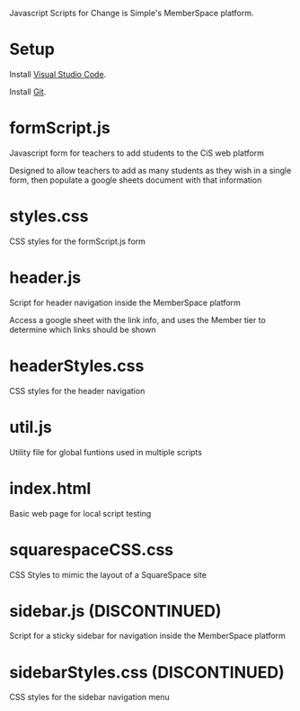 Javascript Scripts for Change is Simple's MemberSpace platform.

# Setup

Install <a href="https://code.visualstudio.com/">Visual Studio Code</a>.

Install <a href="https://git-scm.com/downloads">Git</a>.



# formScript.js
Javascript form for teachers to add students to the CiS web platform

Designed to allow teachers to add as many students as they wish in a single form, then populate a google sheets document with that information

# styles.css
CSS styles for the formScript.js form

# header.js
Script for header navigation inside the MemberSpace platform

Access a google sheet with the link info, and uses the Member tier to determine which links should be shown

# headerStyles.css
CSS styles for the header navigation

# util.js
Utility file for global funtions used in multiple scripts

# index.html
Basic web page for local script testing

# squarespaceCSS.css
CSS Styles to mimic the layout of a SquareSpace site

# sidebar.js (DISCONTINUED)
Script for a sticky sidebar for navigation inside the MemberSpace platform

# sidebarStyles.css (DISCONTINUED)
CSS styles for the sidebar navigation menu




